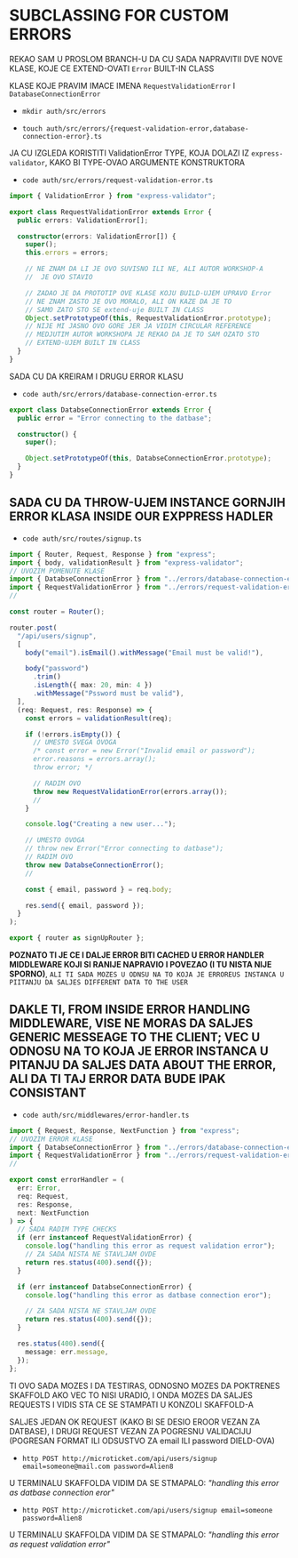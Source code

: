 # SUBCLASSING FOR CUSTOM ERRORS

REKAO SAM U PROSLOM BRANCH-U DA CU SADA NAPRAVITII DVE NOVE KLASE, KOJE CE EXTEND-OVATI `Error` BUILT-IN CLASS

KLASE KOJE PRAVIM IMACE IMENA `RequestValidationError` I `DatabaseConnectionError`

- `mkdir auth/src/errors`

- `touch auth/src/errors/{request-validation-error,database-connection-error}.ts`

JA CU IZGLEDA KORISTITI ValidationError TYPE, KOJA DOLAZI IZ `express-validator`, KAKO BI TYPE-OVAO ARGUMENTE KONSTRUKTORA

- `code auth/src/errors/request-validation-error.ts`

```ts
import { ValidationError } from "express-validator";

export class RequestValidationError extends Error {
  public errors: ValidationError[];

  constructor(errors: ValidationError[]) {
    super();
    this.errors = errors;

    // NE ZNAM DA LI JE OVO SUVISNO ILI NE, ALI AUTOR WORKSHOP-A
    //  JE OVO STAVIO

    // ZADAO JE DA PROTOTIP OVE KLASE KOJU BUILD-UJEM UPRAVO Error
    // NE ZNAM ZASTO JE OVO MORALO, ALI ON KAZE DA JE TO
    // SAMO ZATO STO SE extend-uje BUILT IN CLASS
    Object.setPrototypeOf(this, RequestValidationError.prototype);
    // NIJE MI JASNO OVO GORE JER JA VIDIM CIRCULAR REFERENCE
    // MEDJUTIM AUTOR WORKSHOPA JE REKAO DA JE TO SAM OZATO STO
    // EXTEND-UJEM BUILT IN CLASS
  }
}
```

SADA CU DA KREIRAM I DRUGU ERROR KLASU

- `code auth/src/errors/database-connection-error.ts`

```ts
export class DatabseConnectionError extends Error {
  public error = "Error connecting to the datbase";

  constructor() {
    super();

    Object.setPrototypeOf(this, DatabseConnectionError.prototype);
  }
}

```

## SADA CU DA THROW-UJEM INSTANCE GORNJIH ERROR KLASA INSIDE OUR EXPPRESS HADLER

- `code auth/src/routes/signup.ts`

```ts
import { Router, Request, Response } from "express";
import { body, validationResult } from "express-validator";
// UVOZIM POMENUTE KLASE
import { DatabseConnectionError } from "../errors/database-connection-error";
import { RequestValidationError } from "../errors/request-validation-error";
//

const router = Router();

router.post(
  "/api/users/signup",
  [
    body("email").isEmail().withMessage("Email must be valid!"),

    body("password")
      .trim()
      .isLength({ max: 20, min: 4 })
      .withMessage("Pssword must be valid"),
  ],
  (req: Request, res: Response) => {
    const errors = validationResult(req);

    if (!errors.isEmpty()) {
      // UMESTO SVEGA OVOGA
      /* const error = new Error("Invalid email or password");
      error.reasons = errors.array();
      throw error; */

      // RADIM OVO
      throw new RequestValidationError(errors.array());
      //
    }

    console.log("Creating a new user...");

    // UMESTO OVOGA
    // throw new Error("Error connecting to datbase");
    // RADIM OVO
    throw new DatabseConnectionError();
    //

    const { email, password } = req.body;

    res.send({ email, password });
  }
);

export { router as signUpRouter };

```

**POZNATO TI JE CE I DALJE ERROR BITI CACHED U ERROR HANDLER MIDDLEWARE KOJI SI RANIJE NAPRAVIO I POVEZAO (I TU NISTA NIJE SPORNO)**, `ALI TI SADA MOZES U ODNSU NA TO KOJA JE ERROREUS INSTANCA U PIITANJU DA SALJES DIFFERENT DATA TO THE USER`

## DAKLE TI, FROM INSIDE ERROR HANDLING MIDDLEWARE, VISE NE MORAS DA SALJES GENERIC MESSEAGE TO THE CLIENT; VEC U ODNOSU NA TO KOJA JE ERROR INSTANCA U PITANJU DA SALJES DATA ABOUT THE ERROR, ALI DA TI TAJ ERROR DATA BUDE IPAK CONSISTANT

- `code auth/src/middlewares/error-handler.ts`

```ts
import { Request, Response, NextFunction } from "express";
// UVOZIM ERROR KLASE
import { DatabseConnectionError } from "../errors/database-connection-error";
import { RequestValidationError } from "../errors/request-validation-error";
//

export const errorHandler = (
  err: Error,
  req: Request,
  res: Response,
  next: NextFunction
) => {
  // SADA RADIM TYPE CHECKS
  if (err instanceof RequestValidationError) {
    console.log("handling this error as request validation error");
    // ZA SADA NISTA NE STAVLJAM OVDE
    return res.status(400).send({});
  }

  if (err instanceof DatabseConnectionError) {
    console.log("handling this error as datbase connection eror");

    // ZA SADA NISTA NE STAVLJAM OVDE
    return res.status(400).send({});
  }

  res.status(400).send({
    message: err.message,
  });
};

```

TI OVO SADA MOZES I DA TESTIRAS, ODNOSNO MOZES DA POKTRENES SKAFFOLD AKO VEC TO NISI URADIO, I ONDA MOZES DA SALJES REQUESTS I VIDIS STA CE SE STAMPATI U KONZOLI SKAFFOLD-A

SALJES JEDAN OK REQUEST (KAKO BI SE DESIO EROOR VEZAN ZA DATBASE), I DRUGI REQUEST VEZAN ZA POGRESNU VALIDACIJU (POGRESAN FORMAT ILI ODSUSTVO ZA email ILI password DIELD-OVA)

- `http POST http://microticket.com/api/users/signup email=someone@mail.com password=Alien8`

U TERMINALU SKAFFOLDA VIDIM DA SE STMAPALO: *"handling this error as datbase connection eror"*

- `http POST http://microticket.com/api/users/signup email=someone password=Alien8`

U TERMINALU SKAFFOLDA VIDIM DA SE STMAPALO: *"handling this error as request validation error"*
